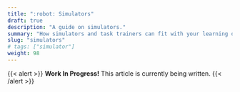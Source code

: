 ```yaml
---
title: ":robot: Simulators"
draft: true
description: "A guide on simulators."
summary: "How simulators and task trainers can fit with your learning objectives."
slug: "simulators"
# tags: ["simulator"]
weight: 98
---
```


{{< alert >}}
**Work In Progress!** This article is currently being written.
{{< /alert >}}
